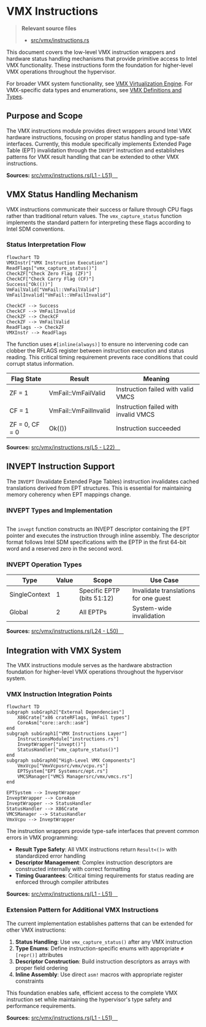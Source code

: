 # VMX Instructions

> **Relevant source files**
> * [src/vmx/instructions.rs](https://github.com/arceos-hypervisor/x86_vcpu/blob/2cc42349/src/vmx/instructions.rs)

This document covers the low-level VMX instruction wrappers and hardware status handling mechanisms that provide primitive access to Intel VMX functionality. These instructions form the foundation for higher-level VMX operations throughout the hypervisor.

For broader VMX system functionality, see [VMX Virtualization Engine](/arceos-hypervisor/x86_vcpu/2-vmx-virtualization-engine). For VMX-specific data types and enumerations, see [VMX Definitions and Types](/arceos-hypervisor/x86_vcpu/4.3-vmx-definitions-and-types).

## Purpose and Scope

The VMX instructions module provides direct wrappers around Intel VMX hardware instructions, focusing on proper status handling and type-safe interfaces. Currently, this module specifically implements Extended Page Table (EPT) invalidation through the `INVEPT` instruction and establishes patterns for VMX result handling that can be extended to other VMX instructions.

**Sources:** [src/vmx/instructions.rs(L1 - L51)&emsp;](https://github.com/arceos-hypervisor/x86_vcpu/blob/2cc42349/src/vmx/instructions.rs#L1-L51)

## VMX Status Handling Mechanism

VMX instructions communicate their success or failure through CPU flags rather than traditional return values. The `vmx_capture_status` function implements the standard pattern for interpreting these flags according to Intel SDM conventions.

### Status Interpretation Flow

```mermaid
flowchart TD
VMXInstr["VMX Instruction Execution"]
ReadFlags["vmx_capture_status()"]
CheckZF["Check Zero Flag (ZF)"]
CheckCF["Check Carry Flag (CF)"]
Success["Ok(())"]
VmFailValid["VmFail::VmFailValid"]
VmFailInvalid["VmFail::VmFailInvalid"]

CheckCF --> Success
CheckCF --> VmFailInvalid
CheckZF --> CheckCF
CheckZF --> VmFailValid
ReadFlags --> CheckZF
VMXInstr --> ReadFlags
```

The function uses `#[inline(always)]` to ensure no intervening code can clobber the RFLAGS register between instruction execution and status reading. This critical timing requirement prevents race conditions that could corrupt status information.

|Flag State|Result|Meaning|
| --- | --- | --- |
|ZF = 1|VmFail::VmFailValid|Instruction failed with valid VMCS|
|CF = 1|VmFail::VmFailInvalid|Instruction failed with invalid VMCS|
|ZF = 0, CF = 0|Ok(())|Instruction succeeded|

**Sources:** [src/vmx/instructions.rs(L5 - L22)&emsp;](https://github.com/arceos-hypervisor/x86_vcpu/blob/2cc42349/src/vmx/instructions.rs#L5-L22)

## INVEPT Instruction Support

The `INVEPT` (Invalidate Extended Page Tables) instruction invalidates cached translations derived from EPT structures. This is essential for maintaining memory coherency when EPT mappings change.

### INVEPT Types and Implementation

```

```

The `invept` function constructs an INVEPT descriptor containing the EPT pointer and executes the instruction through inline assembly. The descriptor format follows Intel SDM specifications with the EPTP in the first 64-bit word and a reserved zero in the second word.

### INVEPT Operation Types

|Type|Value|Scope|Use Case|
| --- | --- | --- | --- |
|SingleContext|1|Specific EPTP (bits 51:12)|Invalidate translations for one guest|
|Global|2|All EPTPs|System-wide invalidation|

**Sources:** [src/vmx/instructions.rs(L24 - L50)&emsp;](https://github.com/arceos-hypervisor/x86_vcpu/blob/2cc42349/src/vmx/instructions.rs#L24-L50)

## Integration with VMX System

The VMX instructions module serves as the hardware abstraction foundation for higher-level VMX operations throughout the hypervisor system.

### VMX Instruction Integration Points

```mermaid
flowchart TD
subgraph subGraph2["External Dependencies"]
    X86Crate["x86 crateRFlags, VmFail types"]
    CoreAsm["core::arch::asm"]
end
subgraph subGraph1["VMX Instructions Layer"]
    InstructionsModule["instructions.rs"]
    InveptWrapper["invept()"]
    StatusHandler["vmx_capture_status()"]
end
subgraph subGraph0["High-Level VMX Components"]
    VmxVcpu["VmxVcpusrc/vmx/vcpu.rs"]
    EPTSystem["EPT Systemsrc/ept.rs"]
    VMCSManager["VMCS Managersrc/vmx/vmcs.rs"]
end

EPTSystem --> InveptWrapper
InveptWrapper --> CoreAsm
InveptWrapper --> StatusHandler
StatusHandler --> X86Crate
VMCSManager --> StatusHandler
VmxVcpu --> InveptWrapper
```

The instruction wrappers provide type-safe interfaces that prevent common errors in VMX programming:

* **Result Type Safety**: All VMX instructions return `Result<()>` with standardized error handling
* **Descriptor Management**: Complex instruction descriptors are constructed internally with correct formatting
* **Timing Guarantees**: Critical timing requirements for status reading are enforced through compiler attributes

**Sources:** [src/vmx/instructions.rs(L1 - L51)&emsp;](https://github.com/arceos-hypervisor/x86_vcpu/blob/2cc42349/src/vmx/instructions.rs#L1-L51)

### Extension Pattern for Additional VMX Instructions

The current implementation establishes patterns that can be extended for other VMX instructions:

1. **Status Handling**: Use `vmx_capture_status()` after any VMX instruction
2. **Type Enums**: Define instruction-specific enums with appropriate `#[repr()]` attributes
3. **Descriptor Construction**: Build instruction descriptors as arrays with proper field ordering
4. **Inline Assembly**: Use direct `asm!` macros with appropriate register constraints

This foundation enables safe, efficient access to the complete VMX instruction set while maintaining the hypervisor's type safety and performance requirements.

**Sources:** [src/vmx/instructions.rs(L1 - L51)&emsp;](https://github.com/arceos-hypervisor/x86_vcpu/blob/2cc42349/src/vmx/instructions.rs#L1-L51)